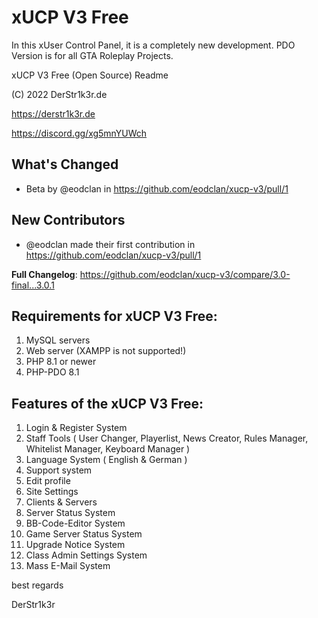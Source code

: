 # xUCP V3 Free
 In this xUser Control Panel, it is a completely new development. PDO Version is for all GTA Roleplay Projects.
 
xUCP V3 Free (Open Source) Readme

(C) 2022 DerStr1k3r.de

https://derstr1k3r.de

https://discord.gg/xg5mnYUWch

## What's Changed
* Beta by @eodclan in https://github.com/eodclan/xucp-v3/pull/1

## New Contributors
* @eodclan made their first contribution in https://github.com/eodclan/xucp-v3/pull/1

**Full Changelog**: https://github.com/eodclan/xucp-v3/compare/3.0-final...3.0.1

## Requirements for xUCP V3 Free:

  1. MySQL servers
  2. Web server (XAMPP is not supported!)
  3. PHP 8.1 or newer
  4. PHP-PDO 8.1

## Features of the xUCP V3 Free:

  1. Login & Register System
  2. Staff Tools ( User Changer, Playerlist, News Creator, Rules Manager, Whitelist Manager, Keyboard Manager )
  3. Language System ( English & German )
  4. Support system
  5. Edit profile
  6. Site Settings
  7. Clients & Servers
  8. Server Status System
  9. BB-Code-Editor System
 10. Game Server Status System
 11. Upgrade Notice System
 12. Class Admin Settings System
 13. Mass E-Mail System


best regards

DerStr1k3r
